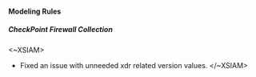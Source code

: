 
#### Modeling Rules
##### CheckPoint Firewall Collection
<~XSIAM>
- Fixed an issue with unneeded xdr related version values.
</~XSIAM>
